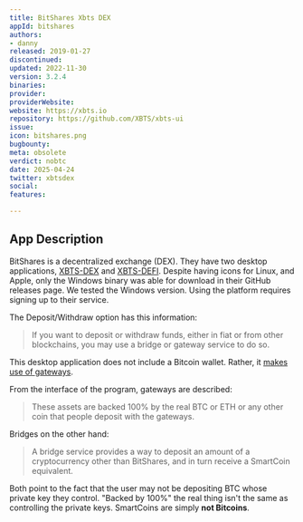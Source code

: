 ```yaml
---
title: BitShares Xbts DEX
appId: bitshares
authors:
- danny
released: 2019-01-27
discontinued: 
updated: 2022-11-30
version: 3.2.4
binaries: 
provider: 
providerWebsite: 
website: https://xbts.io
repository: https://github.com/XBTS/xbts-ui
issue: 
icon: bitshares.png
bugbounty: 
meta: obsolete
verdict: nobtc
date: 2025-04-24
twitter: xbtsdex
social: 
features: 

---
```


## App Description

BitShares is a decentralized exchange (DEX). They have two desktop applications, [XBTS-DEX](https://github.com/XBTS/xbts-ui/releases/latest) and [XBTS-DEFI](https://github.com/XBTS/app/releases/tag/v0.2.5). Despite having icons for Linux, and Apple, only the Windows binary was able for download in their GitHub releases page. We tested the Windows version. Using the platform requires signing up to their service. 

The Deposit/Withdraw option has this information:

> If you want to deposit or withdraw funds, either in fiat or from other blockchains, you may use a bridge or gateway service to do so. 

This desktop application does not include a Bitcoin wallet. Rather, it [makes use of gateways](https://medium.com/the-ledger-by-spark/dex-masterclass-102-bitshares-dex-complete-ecosystem-stable-php-case-study-d0d0879a979b). 

From the interface of the program, gateways are described:

> These assets are backed 100% by the real BTC or ETH or any other coin that people deposit with the gateways.

Bridges on the other hand:

> A bridge service provides a way to deposit an amount of a cryptocurrency other than BitShares, and in turn receive a SmartCoin equivalent.

Both point to the fact that the user may not be depositing BTC whose private key they control. "Backed by 100%" the real thing isn't the same as controlling the private keys. SmartCoins are simply **not Bitcoins**.